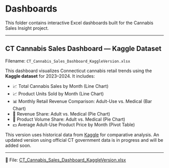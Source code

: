 # Dashboards

This folder contains interactive Excel dashboards built for the Cannabis Sales Insight project.

---

## CT Cannabis Sales Dashboard — Kaggle Dataset

Filename: `CT_Cannabis_Sales_Dashboard_KaggleVersion.xlsx`

This dashboard visualizes Connecticut cannabis retail trends using the **Kaggle dataset** for 2023–2024. It includes:

- 📈 Total Cannabis Sales by Month (Line Chart)
- 📈 Product Units Sold by Month (Line Chart)
- 📊 Monthly Retail Revenue Comparison: Adult-Use vs. Medical (Bar Chart)
- 🥧 Revenue Share: Adult vs. Medical (Pie Chart)
- 🥧 Product Volume Share: Adult vs. Medical (Pie Chart)
- 💵 Average Adult-Use Product Price by Month (Pivot Table)

This version uses historical data from [Kaggle](https://www.kaggle.com/datasets/sunnykakar/cannabis-retail-sales) for comparative analysis. An updated version using official CT government data is in progress and will be added soon.

---

📁 File: [CT_Cannabis_Sales_Dashboard_KaggleVersion.xlsx](CT_Cannabis_Sales_Dashboard_KaggleVersion.xlsx)
